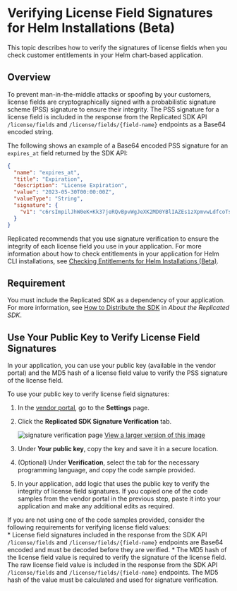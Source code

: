 # Verifying License Field Signatures for Helm Installations (Beta)

This topic describes how to verify the signatures of license fields when you check customer entitlements in your Helm chart-based application.

## Overview

To prevent man-in-the-middle attacks or spoofing by your customers, license fields are cryptographically signed with a probabilistic signature scheme (PSS) signature to ensure their integrity. The PSS signature for a license field is included in the response from the Replicated SDK API `/license/fields` and `/license/fields/{field-name}` endpoints as a Base64 encoded string.

The following shows an example of a Base64 encoded PSS signature for an `expires_at` field returned by the SDK API:

```json
{
  "name": "expires_at",
  "title": "Expiration",
  "description": "License Expiration",
  "value": "2023-05-30T00:00:00Z",
  "valueType": "String",
  "signature": {
    "v1": "c6rsImpilJhW0eK+Kk37jeRQvBpvWgJeXK2MD0YBlIAZEs1zXpmvwLdfcoTsZMOj0lZbxkPN5dPhEPIVcQgrzfzwU5HIwQbwc2jwDrLBQS4hGOKdxOWXnBUNbztsHXMqlAYQsmAhspRLDhBiEoYpFV/8oaaAuNBrmRu/IVAW6ahB4KtP/ytruVdBup3gn1U/uPAl5lhzuBifaW+NDFfJxAX..."
  }
}
```

Replicated recommends that you use signature verification to ensure the integrity of each license field you use in your application. For more information about how to check entitlements in your application for Helm CLI installations, see [Checking Entitlements for Helm Installations (Beta)](licenses-reference-helm).

## Requirement

You must include the Replicated SDK as a dependency of your application. For more information, see [How to Distribute the SDK](replicated-sdk-overview#how-to-distribute-the-sdk) in _About the Replicated SDK_.

## Use Your Public Key to Verify License Field Signatures

In your application, you can use your public key (available in the vendor portal) and the MD5 hash of a license field value to verify the PSS signature of the license field.

To use your public key to verify license field signatures:

1. In the [vendor portal](https://vendor.replicated.com), go to the **Settings** page.

1. Click the **Replicated SDK Signature Verification** tab.

   ![signature verification page](/images/signature-verification.png)
   [View a larger version of this image](/images/signature-verification.png)

1. Under **Your public key**, copy the key and save it in a secure location.

1. (Optional) Under **Verification**, select the tab for the necessary programming language, and copy the code sample provided.

1. In your application, add logic that uses the public key to verify the integrity of license field signatures. If you copied one of the code samples from the vendor portal in the previous step, paste it into your application and make any additional edits as required. 

  If you are not using one of the code samples provided, consider the following requirements for verifying license field values:  
    * License field signatures included in the response from the SDK API `/license/fields` and `/license/fields/{field-name}` endpoints are Base64 encoded and must be decoded before they are verified.
    * The MD5 hash of the license field value is required to verify the signature of the license field. The raw license field value is included in the response from the SDK API `/license/fields` and `/license/fields/{field-name}` endpoints. The MD5 hash of the value must be calculated and used for signature verification.